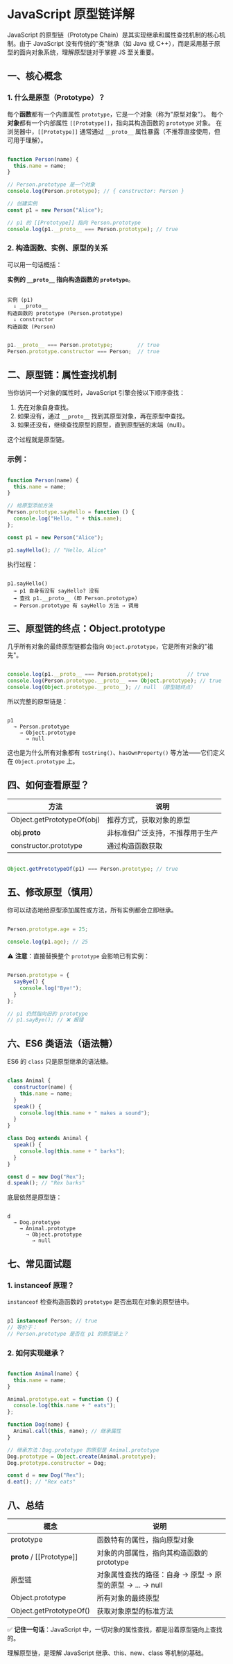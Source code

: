 # JavaScript 原型链详解


JavaScript 的原型链（Prototype Chain）是其实现继承和属性查找机制的核心机制。由于 JavaScript 没有传统的“类”继承（如 Java 或 C++），而是采用基于原型的面向对象系统，理解原型链对于掌握 JS 至关重要。

## 一、核心概念

### 1. 什么是原型（Prototype）？

每个**函数**都有一个内置属性 `prototype`，它是一个对象（称为"原型对象"）。
每个**对象**都有一个内部属性 `[[Prototype]]`，指向其构造函数的 `prototype` 对象。
在浏览器中，`[[Prototype]]` 通常通过 `__proto__` 属性暴露（不推荐直接使用，但可用于理解）。

```javascript

function Person(name) {
  this.name = name;
}

// Person.prototype 是一个对象
console.log(Person.prototype); // { constructor: Person }

// 创建实例
const p1 = new Person("Alice");

// p1 的 [[Prototype]] 指向 Person.prototype
console.log(p1.__proto__ === Person.prototype); // true
```


### 2. 构造函数、实例、原型的关系

可以用一句话概括：

**实例的 `__proto__` 指向构造函数的 `prototype`**。

```plaintext

实例 (p1)
  ↓ __proto__
构造函数的 prototype (Person.prototype)
  ↓ constructor
构造函数 (Person)
```


```javascript

p1.__proto__ === Person.prototype;        // true
Person.prototype.constructor === Person;  // true
```


## 二、原型链：属性查找机制

当你访问一个对象的属性时，JavaScript 引擎会按以下顺序查找：

1. 先在对象自身查找。
2. 如果没有，通过 `__proto__` 找到其原型对象，再在原型中查找。
3. 如果还没有，继续查找原型的原型，直到原型链的末端（null）。

这个过程就是原型链。

### 示例：

```javascript

function Person(name) {
  this.name = name;
}

// 给原型添加方法
Person.prototype.sayHello = function () {
  console.log("Hello, " + this.name);
};

const p1 = new Person("Alice");

p1.sayHello(); // "Hello, Alice"
```


执行过程：

```plaintext

p1.sayHello()
  → p1 自身有没有 sayHello? 没有
  → 查找 p1.__proto__ (即 Person.prototype)
  → Person.prototype 有 sayHello 方法 → 调用
```


## 三、原型链的终点：Object.prototype

几乎所有对象的最终原型链都会指向 `Object.prototype`，它是所有对象的"祖先"。

```javascript

console.log(p1.__proto__ === Person.prototype);           // true
console.log(Person.prototype.__proto__ === Object.prototype); // true
console.log(Object.prototype.__proto__); // null （原型链终点）
```


所以完整的原型链是：

```plaintext

p1 
  → Person.prototype 
    → Object.prototype 
      → null
```


这也是为什么所有对象都有 `toString()`、`hasOwnProperty()` 等方法——它们定义在 `Object.prototype` 上。

## 四、如何查看原型？

| 方法 | 说明 |
|------|------|
| Object.getPrototypeOf(obj) | 推荐方式，获取对象的原型 |
| obj.__proto__ | 非标准但广泛支持，不推荐用于生产 |
| constructor.prototype | 通过构造函数获取 |

```javascript

Object.getPrototypeOf(p1) === Person.prototype; // true
```


## 五、修改原型（慎用）

你可以动态地给原型添加属性或方法，所有实例都会立即继承。

```javascript

Person.prototype.age = 25;

console.log(p1.age); // 25
```


⚠️ **注意**：直接替换整个 `prototype` 会影响已有实例：

```javascript

Person.prototype = {
  sayBye() {
    console.log("Bye!");
  }
};

// p1 仍然指向旧的 prototype
// p1.sayBye(); // ❌ 报错
```


## 六、ES6 类语法（语法糖）

ES6 的 `class` 只是原型继承的语法糖。

```javascript

class Animal {
  constructor(name) {
    this.name = name;
  }
  speak() {
    console.log(this.name + " makes a sound");
  }
}

class Dog extends Animal {
  speak() {
    console.log(this.name + " barks");
  }
}

const d = new Dog("Rex");
d.speak(); // "Rex barks"
```


底层依然是原型链：

```plaintext

d 
  → Dog.prototype 
    → Animal.prototype 
      → Object.prototype 
        → null
```


## 七、常见面试题

### 1. instanceof 原理？

`instanceof` 检查构造函数的 `prototype` 是否出现在对象的原型链中。

```javascript

p1 instanceof Person; // true
// 等价于：
// Person.prototype 是否在 p1 的原型链上？
```


### 2. 如何实现继承？

```javascript

function Animal(name) {
  this.name = name;
}

Animal.prototype.eat = function () {
  console.log(this.name + " eats");
};

function Dog(name) {
  Animal.call(this, name); // 继承属性
}

// 继承方法：Dog.prototype 的原型是 Animal.prototype
Dog.prototype = Object.create(Animal.prototype);
Dog.prototype.constructor = Dog;

const d = new Dog("Rex");
d.eat(); // "Rex eats"
```


## 八、总结

| 概念 | 说明 |
|------|------|
| prototype | 函数特有的属性，指向原型对象 |
| __proto__ / [[Prototype]] | 对象的内部属性，指向其构造函数的 prototype |
| 原型链 | 对象属性查找的路径：自身 → 原型 → 原型的原型 → ... → null |
| Object.prototype | 所有对象的最终原型 |
| Object.getPrototypeOf() | 获取对象原型的标准方法 |

✅ **记住一句话**：JavaScript 中，一切对象的属性查找，都是沿着原型链向上查找的。

理解原型链，是理解 JavaScript 继承、this、new、class 等机制的基础。